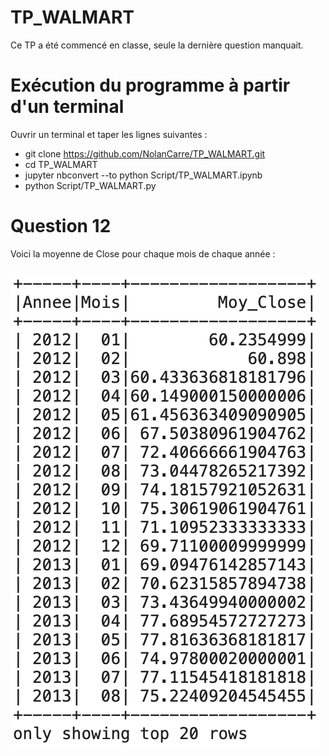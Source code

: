 # TP_WALMART
Ce TP a été commencé en classe, seule la dernière question manquait.

# Exécution du programme à partir d'un terminal
  Ouvrir un terminal et taper les lignes suivantes :
 - git clone https://github.com/NolanCarre/TP_WALMART.git 
 - cd TP_WALMART
 - jupyter nbconvert --to python Script/TP_WALMART.ipynb
 - python Script/TP_WALMART.py 
 
 # Question 12 
 Voici la moyenne de Close pour chaque mois de chaque année : 
 
 <img src="Output/Q12.png" 
  style="float: center; margin-right: 10px; margin-top: 10px; margin-bottom: 10px;" />
